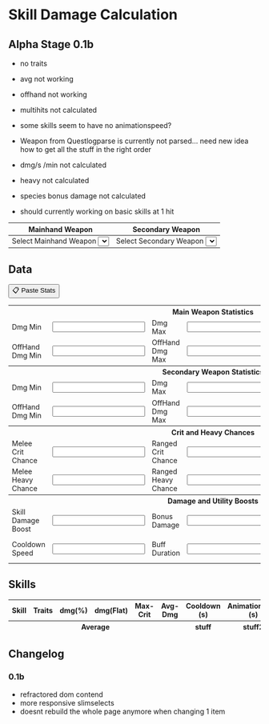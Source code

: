 # Skill Damage Calculation

## Alpha Stage 0.1b

- no traits
- avg not working
- offhand not working
- multihits not calculated
- some skills seem to have no animationspeed?
- Weapon from Questlogparse is currently not parsed... need new idea how to get all the stuff in the right order
- dmg/s /min not calculated
- heavy not calculated
- species bonus damage not calculated

- should currently working on basic skills at 1 hit

<table>
  <thead>
    <tr>
      <th scope="col">Mainhand Weapon</th>
      <th scope="col">Secondary Weapon</th>
    </tr>
  </thead>
  <tbody>
    <tr>
      <td>
        <label for="mainhandWeaponSelect" class="sr-only">Select Mainhand Weapon</label>
        <select name="weaponSelect" data-slot="MainHand" id="mainhandWeaponSelect"></select>
      </td>
      <td>
        <label for="offhandWeaponSelect" class="sr-only">Select Secondary Weapon</label>
        <select name="weaponSelect" data-slot="OffHand" id="offhandWeaponSelect"></select>
      </td>
    </tr>
  </tbody>
</table>

## Data

<button id="openPasteWindow">📋 Paste Stats</button>

<div id="pasteOverlay" style="display: none;">
  <div id="pasteModal">
    <h3>Paste Your Stats from Questlog.gg</h3>
    <div class="pasteContent">
      <textarea id="statInput" placeholder="Paste stats here..."></textarea>
      <img src="./calculator/questlog1.png" alt="Questlog Screenshot" id="pasteImage">
    </div>
    <div>
      <button id="parseStats">Parse</button>
      <button id="parseClipboard">Clipboard</button>
      <button id="closePasteWindow">Cancel</button>
    </div>
  </div>
</div>

<table>
  <tbody>
    <tr>
      <th colspan="6">Main Weapon Statistics</th>
    </tr>
    <tr>
      <td><label for="MainHand.M.Min">Dmg Min</label></td>
      <td><input type="number" step="any" data-skill-id="MainHand.M.Min" id="MainHand.M.Min"></td>
      <td><label for="MainHand.M.Max">Dmg Max</label></td>
      <td><input type="number" step="any" data-skill-id="MainHand.M.Max" id="MainHand.M.Max"></td>
      <td><label for="MainHand.Spd">Attack Speed</label></td>
      <td><input type="number" step="any" data-skill-id="MainHand.Spd" id="MainHand.Spd"></td>
    </tr>
    <tr>
      <td><label for="MainHand.O.Min">OffHand Dmg Min</label></td>
      <td><input type="number" step="any" data-skill-id="MainHand.O.Min" id="MainHand.O.Min"></td>
      <td><label for="MainHand.O.Max">OffHand Dmg Max</label></td>
      <td><input type="number" step="any" data-skill-id="MainHand.O.Max" id="MainHand.O.Max"></td>
      <td><label for="MainHand.Off">OffHand Chance</label></td>
      <td><input type="number" step="any" data-skill-id="MainHand.Off" id="MainHand.Off"></td>
    </tr>
    <tr>
      <th colspan="6">Secondary Weapon Statistics</th>
    </tr>
    <tr>
      <td><label for="OffHand.M.Min">Dmg Min</label></td>
      <td><input type="number" step="any" data-skill-id="OffHand.M.Min" id="OffHand.M.Min"></td>
      <td><label for="OffHand.M.Max">Dmg Max</label></td>
      <td><input type="number" step="any" data-skill-id="OffHand.M.Max" id="OffHand.M.Max"></td>
      <td><label for="OffHand.Spd">Attack Speed</label></td>
      <td><input type="number" step="any" data-skill-id="OffHand.Spd" id="OffHand.Spd"></td>
    </tr>
    <tr>
      <td><label for="OffHand.O.Min">OffHand Dmg Min</label></td>
      <td><input type="number" step="any" data-skill-id="OffHand.O.Min" id="OffHand.O.Min"></td>
      <td><label for="OffHand.O.Max">OffHand Dmg Max</label></td>
      <td><input type="number" step="any" data-skill-id="OffHand.O.Max" id="OffHand.O.Max"></td>
      <td><label for="OffHand.Off">OffHand Chance</label></td>
      <td><input type="number" step="any" data-skill-id="OffHand.Off" id="OffHand.Off"></td>
    </tr>
    <tr>
      <th colspan="6">Crit and Heavy Chances</th>
    </tr>
    <tr>
      <td><label for="critMelee">Melee Crit Chance</label></td>
      <td><input type="number" step="any" data-skill-id="critMelee" id="critMelee"></td>
      <td><label for="critRanged">Ranged Crit Chance</label></td>
      <td><input type="number" step="any" data-skill-id="critRanged" id="critRanged"></td>
      <td><label for="critMagic">Magic Crit Chance</label></td>
      <td><input type="number" step="any" data-skill-id="critMagic" id="critMagic"></td>
    </tr>
    <tr>
      <td><label for="heavyMelee">Melee Heavy Chance</label></td>
      <td><input type="number" step="any" data-skill-id="heavyMelee" id="heavyMelee"></td>
      <td><label for="heavyRanged">Ranged Heavy Chance</label></td>
      <td><input type="number" step="any" data-skill-id="heavyRanged" id="heavyRanged"></td>
      <td><label for="heavyMagic">Magic Heavy Chance</label></td>
      <td><input type="number" step="any" data-skill-id="heavyMagic" id="heavyMagic"></td>
    </tr>
    <tr>
      <th colspan="6">Damage and Utility Boosts</th>
    </tr>
    <tr>
      <td><label for="SDB">Skill Damage Boost</label></td>
      <td><input type="number" step="any" data-skill-id="SDB" id="SDB"></td>
      <td><label for="BD">Bonus Damage</label></td>
      <td><input type="number" step="any" data-skill-id="BD" id="BD"></td>
      <td><label for="CD">Critical Damage</label></td>
      <td><input type="number" step="any" data-skill-id="CD" id="CD"></td>
    </tr>
    <tr>
      <td><label for="CDR">Cooldown Speed</label></td>
      <td><input type="number" step="any" data-skill-id="CDR" id="CDR"></td>
      <td><label for="BuffDuration">Buff Duration</label></td>
      <td><input type="number" step="any" data-skill-id="BuffDuration" id="BuffDuration"></td>
      <td><label for="speciesBoost">Species Dmg Boost</label></td>
      <td><input type="number" step="any" data-skill-id="speciesBoost" id="speciesBoost"></td>
    </tr>
  </tbody>
</table>

## Skills

<table>
  <thead>
    <tr>
      <th>Skill</th>
      <th>Traits</th>
      <th>dmg(%)</th>
      <th>dmg(Flat)</th>
      <th>Max-Crit</th>
      <th>Avg-Dmg</th>
      <th>Cooldown (s)</th>
      <th>AnimationLock (s)</th>
      <th>Buff Duration</th>
      <th>Avg-Dmg/s</th>
    </tr>
  </thead>
  <tbody id="table-skills-select"></tbody>
  <tfoot>
  <tr>
    <th colspan="6">Average</th>
    <th>stuff</th>
    <th>stuff2</th>
  </tr>
  </tfood>
</table>

## Changelog

### 0.1b
- refractored dom contend
- more responsive slimselects
- doesnt rebuild the whole page anymore when changing 1 item